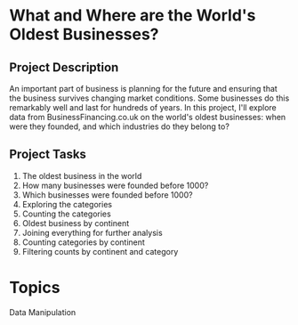 # What and Where are the World's Oldest Businesses?

## Project Description
An important part of business is planning for the future and ensuring that the business survives changing market conditions. Some businesses do this remarkably well and last for hundreds of years. In this project, I'll explore data from BusinessFinancing.co.uk on the world's oldest businesses: when were they founded, and which industries do they belong to?

## Project Tasks
1. The oldest business in the world
2. How many businesses were founded before 1000?
3. Which businesses were founded before 1000?
4. Exploring the categories
5. Counting the categories
6. Oldest business by continent
7. Joining everything for further analysis
8. Counting categories by continent
9. Filtering counts by continent and category

# Topics
Data Manipulation
